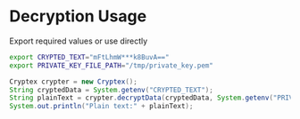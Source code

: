 # Decryption Usage

Export required values or use directly

```sh
export CRYPTED_TEXT="mFtLhmW***k8BuvA=="
export PRIVATE_KEY_FILE_PATH="/tmp/private_key.pem"
```


```java
Cryptex crypter = new Cryptex();
String cryptedData = System.getenv("CRYPTED_TEXT");
String plainText = crypter.decryptData(cryptedData, System.getenv("PRIVATE_KEY_FILE_PATH"), "RSA", "UTF-8");
System.out.println("Plain text:" + plainText);
```
